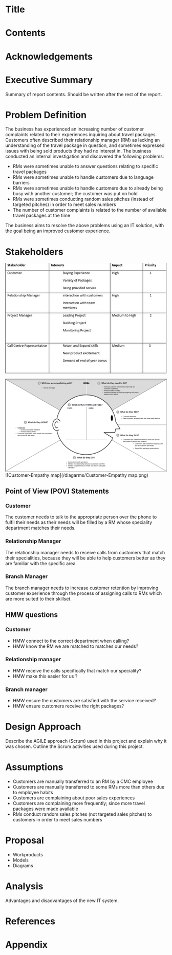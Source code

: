 # Title
# Contents
# Acknowledgements
# Executive Summary
Summary of report contents. Should be written after the rest of the report.

# Problem Definition
The business has experienced an increasing number of customer complaints related to their experiences inquiring about travel packages. Customers often described their relationship manager (RM) as lacking an understanding of the travel package in question, and sometimes expressed issues with being sold products they had no interest in. The business conducted an internal investigation and discovered the following problems:

* RMs were sometimes unable to answer questions relating to specific travel packages
* RMs were sometimes unable to handle customers due to language barriers
* RMs were sometimes unable to handle customers due to already being busy with another customer; the customer was put on hold
* RMs were sometimes conducting random sales pitches (instead of targeted pitches) in order to meet sales numbers
* The number of customer complaints is related to the number of available travel packages at the time

The business aims to resolve the above problems using an IT solution, with the goal being an improved customer experience.

# Stakeholders
![Stakeholders](diagarms/stakeholdertable.png)


![Empathy Map - Branch Manager](/assets/Empathy%20Map%20-%20Branch%20Manager.png)
![Customer-Empathy map](/diagarms/Customer-Empathy map.png) 

## Point of View (POV) Statements 
### Customer 
The customer needs to talk to the appropriate person over the phone to fulfil their needs  as their needs will be filled by a RM whose speciality department matches their needs.

### Relationship Manager
The relationship manager needs to receive calls from customers that match their specialities, because they will be able to help customers better as they are familiar with the specific area.

### Branch Manager
The branch manager needs to increase customer retention by improving customer experience through the process of assigning calls to RMs which are more suited to their skillset. 

## HMW questions 
### Customer 
* HMW connect to the correct department when calling?
* HMW know the RM we are matched to matches our needs?

### Relationship manager 
*	HMW receive the calls specifically that match our speciality?
*	HMW make this easier for us ?

### Branch manager 
*	HMW ensure the customers are satisfied with the service received?
*	HMW ensure customers receive the right packages?

# Design Approach
Describe the AGILE approach (Scrum) used in this project and explain why it was chosen. Outline the Scrum activities used during this project.

# Assumptions
* Customers are manually transferred to an RM by a CMC employee
* Customers are manually transferred to some RMs more than others due to employee habits
* Customers are complaining about poor sales experiences
* Customers are complaining more frequently; since more travel packages were made available
* RMs conduct random sales pitches (not targeted sales pitches) to customers in order to meet sales numbers

# Proposal

* Workproducts
* Models
* Diagrams

# Analysis
Advantages and disadvantages of the new IT system.

# References
# Appendix

